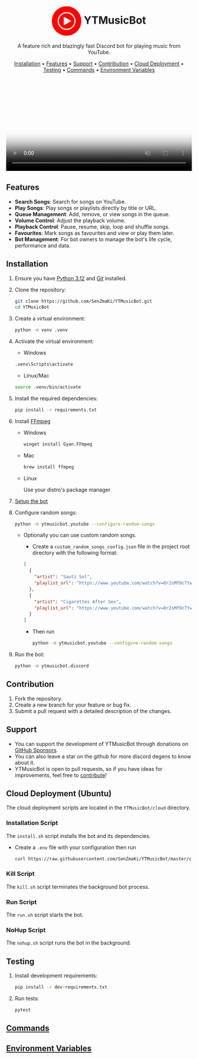 <h1 align="center">
<img align="center" height="80px" width="80px" src="https://raw.githubusercontent.com/SenZmaKi/YTMusicBot/master/.github/images/icon.png" alt="icon"> YTMusicBot</h1>
<p align="center">
A feature rich and blazingly fast Discord bot for playing music from YouTube.
</p>

<p align="center">
  <a href="#installation">Installation</a> •
  <a href="#features">Features</a> •
  <a href="#support">Support</a> •
  <a href="#contribution">Contribution</a> •
  <a href="#cloud-deployment-ubuntu">Cloud Deployment</a> •
  <a href="#testing">Testing</a> •
  <a href="#commands">Commands</a> •
  <a href="#environment-variables">Environment Variables</a>
</p>

<video src="https://raw.githubusercontent.com/SenZmaKi/YTMusicBot/master/.github/demo.mp4" 
       width="100%" 
       height="auto" 
       controls 
       autoplay 
       loop 
       muted 
       poster="https://raw.githubusercontent.com/SenZmaKi/YTMusicBot/master/.github/images/demo.png" 
       preload="auto" 
       playsinline>
</video>

## Features

- **Search Songs**: Search for songs on YouTube.
- **Play Songs**: Play songs or playlists directly by title or URL.
- **Queue Management**: Add, remove, or view songs in the queue.
- **Volume Control**: Adjust the playback volume.
- **Playback Control**: Pause, resume, skip, loop and shuffle songs.
- **Favourites**: Mark songs as favourites and view or play them later.
- **Bot Management**: For bot owners to manage the bot's life cycle, performance and data.

## Installation

1. Ensure you have [Python 3.12](https://www.python.org/downloads/release/python-3127) and [Git](https://github.com/git-guides/install-git) installed.

2. Clone the repository:

   ```bash
   git clone https://github.com/SenZmaKi/YTMusicBot.git
   cd YTMusicBot
   ```

3. Create a virtual environment:

   ```bash
   python -m venv .venv
   ```

4. Activate the virtual environment:

   - Windows

   ```bash
   .venv\Scripts\activate
   ```

   - Linux/Mac

   ```bash
   source .venv/bin/activate
   ```

5. Install the required dependencies:

   ```bash
   pip install -r requirements.txt
   ```

6. Install [FFmpeg](https://www.ffmpeg.org/)

   - Windows
     ```bash
     winget install Gyan.FFmpeg
     ```
   - Mac
     ```bash
     brew install ffmpeg
     ```
   - Linux

     Use your distro's package manager

7. [Setup the bot](https://github.com/SenZmaKi/YTMusicBot/tree/master/docs/setup-bot.md)

8. Configure random songs:

   ```bash
   python -m ytmusicbot.youtube --configure-random-songs
   ```

   - Optionally you can use custom random songs.

     - Create a `custom_random_songs_config.json` file in the project root directory with the following format:

     ```json
     [
       {
         "artist": "Sauti Sol",
         "playlist_url": "https://www.youtube.com/watch?v=Or2sMfOcTtw&list=RDEMGKSEWOD6zbF-FHc_dLYrPg&start_radio=1"
       },
       {
         "artist": "Cigarettes After Sex",
         "playlist_url": "https://www.youtube.com/watch?v=Or2sMfOcTtw&list=RDEMGKSEWOD6zbF-FHc_dLYrPg&start_radio=1"
       }
     ]
     ```

     - Then run

       ```bash
       python -m ytmusicbot.youtube --configure-random-songs
       ```

9. Run the bot:

   ```bash
   python -m ytmusicbot.discord
   ```

## Contribution

1. Fork the repository.
2. Create a new branch for your feature or bug fix.
3. Submit a pull request with a detailed description of the changes.

## Support

- You can support the development of YTMusicBot through donations on [GitHub Sponsors](https://github.com/sponsors/SenZmaKi).
- You can also leave a star on the github for more discord degens to know about it.
- YTMusicBot is open to pull requests, so if you have ideas for improvements, feel free to [contribute](#contribution)!

## Cloud Deployment (Ubuntu)

The cloud deployment scripts are located in the `YTMusicBot/cloud` directory.

### Installation Script

The `install.sh` script installs the bot and its dependencies.

- Create a `.env` file with your configuration then run

  ```bash
  curl https://raw.githubusercontent.com/SenZmaKi/YTMusicBot/master/cloud/install.sh | bash
  ```

### Kill Script

The `kill.sh` script terminates the background bot process.

### Run Script

The `run.sh` script starts the bot.

### NoHup Script

The `nohup.sh` script runs the bot in the background.

## Testing

1. Install development requirements:

   ```bash
   pip install -r dev-requirements.txt
   ```

2. Run tests:

   ```bash
   pytest
   ```

## [Commands](https://github.com/SenZmaKi/YTMusicBot/blob/master/docs/commands.md)

## [Environment Variables](https://github.com/SenZmaKi/YTMusicBot/blob/master/docs/env.md)

